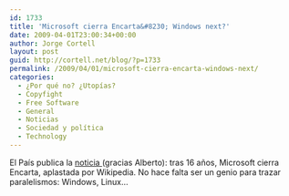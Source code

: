 ```yaml
---
id: 1733
title: 'Microsoft cierra Encarta&#8230; Windows next?'
date: 2009-04-01T23:00:34+00:00
author: Jorge Cortell
layout: post
guid: http://cortell.net/blog/?p=1733
permalink: /2009/04/01/microsoft-cierra-encarta-windows-next/
categories:
  - ¿Por qué no? ¿Utopías?
  - Copyfight
  - Free Software
  - General
  - Noticias
  - Sociedad y polí­tica
  - Technology
---
```

El País publica la <a title="http://www.elpais.com/articulo/sociedad/Microsoft/rinde/Wikipedia/cierra/Encarta/anos/elpeputec/20090401elpepisoc_8/Tes" href="http://www.elpais.com/articulo/sociedad/Microsoft/rinde/Wikipedia/cierra/Encarta/anos/elpeputec/20090401elpepisoc_8/Tes" target="_blank">noticia </a>(gracias Alberto): tras 16 años, Microsoft cierra Encarta, aplastada por Wikipedia. No hace falta ser un genio para trazar paralelismos: Windows, Linux&#8230;